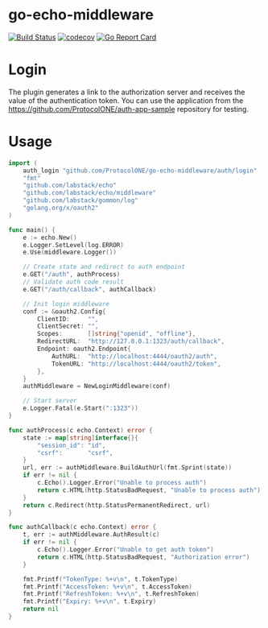# go-echo-middleware

[![Build Status](https://travis-ci.org/ProtocolONE/go-echo-middleware.svg?branch=master)](https://travis-ci.org/ProtocolONE/go-echo-middleware) [![codecov](https://codecov.io/gh/ProtocolONE/go-echo-middleware/branch/master/graph/badge.svg)](https://codecov.io/gh/ProtocolONE/go-echo-middleware) [![Go Report Card](https://goreportcard.com/badge/github.com/ProtocolONE/go-echo-middleware)](https://goreportcard.com/report/github.com/ProtocolONE/go-echo-middleware)

# Login

The plugin generates a link to the authorization server and receives the value of the authentication token.
You can use the application from the https://github.com/ProtocolONE/auth-app-sample repository for testing.

# Usage

```go
import (
	auth_login "github.com/ProtocolONE/go-echo-middleware/auth/login"
	"fmt"
	"github.com/labstack/echo"
	"github.com/labstack/echo/middleware"
	"github.com/labstack/gommon/log"
	"golang.org/x/oauth2"
)

func main() {
	e := echo.New()
	e.Logger.SetLevel(log.ERROR)
    e.Use(middleware.Logger())

    // Create state and redirect to auth endpoint
    e.GET("/auth", authProcess)
    // Validate auth code result
    e.GET("/auth/callback", authCallback)

	// Init login middleware
	conf := &oauth2.Config{
		ClientID:     "",
		ClientSecret: "",
		Scopes:       []string{"openid", "offline"},
		RedirectURL:  "http://127.0.0.1:1323/auth/callback",
		Endpoint: oauth2.Endpoint{
			AuthURL:  "http://localhost:4444/oauth2/auth",
			TokenURL: "http://localhost:4444/oauth2/token",
		},
	}
	authMiddleware = NewLoginMiddleware(conf)

	// Start server
	e.Logger.Fatal(e.Start(":1323"))
}

func authProcess(c echo.Context) error {
	state := map[string]interface{}{
		"session_id": "id",
		"csrf":       "csrf",
	}
	url, err := authMiddleware.BuildAuthUrl(fmt.Sprint(state))
	if err != nil {
		c.Echo().Logger.Error("Unable to process auth")
		return c.HTML(http.StatusBadRequest, "Unable to process auth")
	}
	return c.Redirect(http.StatusPermanentRedirect, url)
}

func authCallback(c echo.Context) error {
	t, err := authMiddleware.AuthResult(c)
	if err != nil {
		c.Echo().Logger.Error("Unable to get auth token")
		return c.HTML(http.StatusBadRequest, "Authorization error")
	}

	fmt.Printf("TokenType: %+v\n", t.TokenType)
	fmt.Printf("AccessToken: %+v\n", t.AccessToken)
	fmt.Printf("RefreshToken: %+v\n", t.RefreshToken)
	fmt.Printf("Expiry: %+v\n", t.Expiry)
	return nil
}
```
